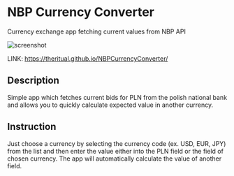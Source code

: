 # NBP Currency Converter

Currency exchange app fetching current values from NBP API

![screenshot](https://theritual.github.io/NBPCurrencyConverter/img/screen.jpg)

LINK:
https://theritual.github.io/NBPCurrencyConverter/

## Description

Simple app which fetches current bids for PLN from the polish national bank and allows you to quickly calculate expected value in another currency.

## Instruction

Just choose a currency by selecting the currency code (ex. USD, EUR, JPY) from the list and then enter the value either into the PLN field or the field of chosen currency. The app will automatically calculate the value of another field.